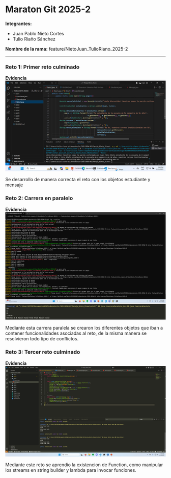 # Maraton Git 2025-2

**Integrantes:**

- Juan Pablo Nieto Cortes
- Tulio Riaño Sánchez

**Nombre de la rama:** feature/NietoJuan_TulioRiano_2025-2

---

### Reto 1: Primer reto culminado

**Evidencia**
![alt text](image.png)

Se desarrollo de manera correcta el reto con los objetos estudiante y mensaje

### Reto 2: Carrera en paralelo

**Evidencia**
![alt text](image-1.png)
![alt text](image-2.png)

Mediante esta carrera paralela se crearon los diferentes objetos que iban a contener funcionalidades asociadas al reto, de la misma manera se resolvieron todo tipo de conflictos.

### Reto 3: Tercer reto culminado

**Evidencia**
![alt text](image-3.png)

Mediante este reto se aprendio la existencion de Function, como manipular los streams en string builder y lambda para invocar funciones.
